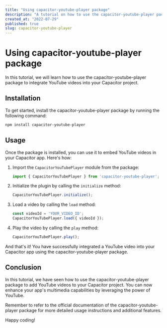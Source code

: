 ```yaml
---
title: "Using capacitor-youtube-player package"
description: "A tutorial on how to use the capacitor-youtube-player package"
created_at: "2022-07-29"
published: true
slug: capacitor-youtube-player
---
```


# Using capacitor-youtube-player package

In this tutorial, we will learn how to use the capacitor-youtube-player package to integrate YouTube videos into your Capacitor project.

## Installation

To get started, install the capacitor-youtube-player package by running the following command:

```bash
npm install capacitor-youtube-player
```

## Usage

Once the package is installed, you can use it to embed YouTube videos in your Capacitor app. Here's how:

1. Import the `CapacitorYouTubePlayer` module from the package:

    ```typescript
    import { CapacitorYouTubePlayer } from 'capacitor-youtube-player';
    ```

2. Initialize the plugin by calling the `initialize` method:

    ```typescript
    CapacitorYouTubePlayer.initialize();
    ```

3. Load a video by calling the `load` method:

    ```typescript
    const videoId = 'YOUR_VIDEO_ID';
    CapacitorYouTubePlayer.load({ videoId });
    ```

4. Play the video by calling the `play` method:

    ```typescript
    CapacitorYouTubePlayer.play();
    ```

And that's it! You have successfully integrated a YouTube video into your Capacitor app using the capacitor-youtube-player package.

## Conclusion

In this tutorial, we have seen how to use the capacitor-youtube-player package to add YouTube videos to your Capacitor project. You can now enhance your app's multimedia capabilities by leveraging the power of YouTube.

Remember to refer to the official documentation of the capacitor-youtube-player package for more detailed usage instructions and additional features.

Happy coding!